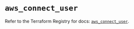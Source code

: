 # `aws_connect_user`

Refer to the Terraform Registry for docs: [`aws_connect_user`](https://registry.terraform.io/providers/hashicorp/aws/5.36.0/docs/resources/connect_user).
